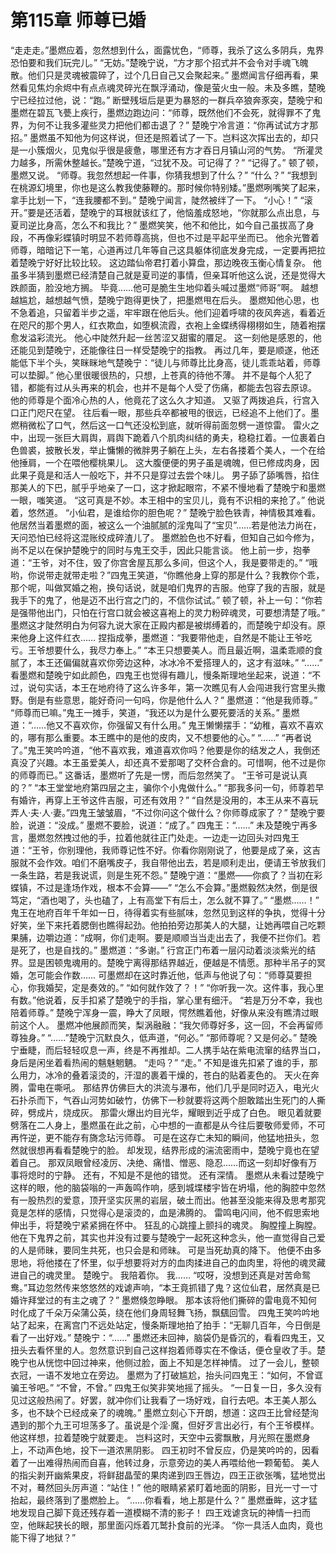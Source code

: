 # 第115章 师尊已婚
“走走走。”墨燃应着，忽然想到什么，面露忧色，“师尊，我杀了这么多阴兵，鬼界恐怕要和我们玩完儿。”
“无妨。”楚晚宁说，“方才那个招式并不会令对手魂飞魄散。他们只是灵魂被震碎了，过个几日自己又会聚起来。”
墨燃闻言仔细再看，果然看见焦灼余烬中有点点魂灵碎光在飘浮涌动，像是萤火虫一般。未及多瞧，楚晚宁已经拉过他，说：“跑。”
断壁残垣后是更为暴怒的一群兵卒狼奔豕突，楚晚宁和墨燃在碧瓦飞甍上疾行，墨燃边跑边问：“师尊，既然他们不会死，就得罪不了鬼界，为何不让我多灌些灵力把他们都击退了？”
楚晚宁冷言道：“你再试试方才那招。”
墨燃虽不知他为何这样说，但还是照着试了一下。岂料这次挥出去的，却只是一小簇烟火，见鬼似乎很是疲惫，哪里还有方才吞日月镇山河的气势。
“所灌灵力越多，所需休整越长。”楚晚宁道，“过犹不及。可记得了？”
“记得了。”
顿了顿，墨燃又说。
“师尊。我忽然想起一件事，你猜我想到了什么？”
“什么？”
“我想到在桃源幻境里，你也是这么教我使藤鞭的。那时候你特别矮。”墨燃咧嘴笑了起来，拿手比划一下，“连我腰都不到。”
楚晚宁闻言，陡然被绊了一下。
“小心！”
“滚开。”要是还活着，楚晚宁的耳根就该红了，他恼羞成怒地，“你就那么点出息，与夏司逆比身高，怎么不和我比？”
墨燃笑笑，他不和他比，如今自己虽拔高了身段，不再像彩蝶镇时明显不若师尊高挑，但也不过是平起平坐而已。
他余光瞥着师尊，暗暗记下一笔，心道再过几年等自己这具躯体彻底发身完成，一定要再把拉着楚晚宁好好比较比较。
这边踏仙帝君打着小算盘，那边晚夜玉衡心情复杂。
他虽多半猜到墨燃已经清楚自己就是夏司逆的事情，但亲耳听他这么说，还是觉得大跌颜面，脸没地方搁。
毕竟……他可是脆生生地仰着头喊过墨燃“师哥”啊。
越想越尴尬，越想越气愤，楚晚宁跑得更快了，把墨燃甩在后头。
墨燃知他心思，也不急着追，只留着半步之遥，牢牢跟在他后头。他们迎着呼啸的夜风奔逃，看着近在咫尺的那个男人，红衣欺血，如堕枫流霞，衣袍上金蝶绣得栩栩如生，随着袍摆愈发溢彩流光。
他心中陡然升起一丝苦涩又甜蜜的餍足。
这一刻他是感恩的，他还能见到楚晚宁，还能像往日一样受楚晚宁的指教。
再过几年，要是顺遂，他还能低下半个头，笑眯眯地气楚晚宁：“徒儿与师尊比比身高，徒儿乖乖站着，师尊可以垫脚。”
他心里很暖很热的，只想，上苍真的待他不薄。
并不是每个人犯了错，都能有过从头再来的机会，也并不是每个人受了伤痛，都能去包容去原谅。
他的师尊是个面冷心热的人，他竟花了这么久才知道。
又驱了两拨追兵，行宫入口正门咫尺在望。
往后看一眼，那些兵卒都被甩的很远，已经追不上他们了。墨燃稍微松了口气，然后这一口气还没松到底，就听得前面忽劈一道惊雷。
雷火之中，出现一张巨大肩舆，肩舆下跪着八个肌肉纠结的勇夫，稳稳扛着。一位裹着白色兽裘，披散长发，举止慵懒的微胖男子躺在上头，左右各搂着个美人，一个在给他捶肩，一个在喂他樱桃果儿。
这大腹便便的男子虽是魂魄，但已修成肉身，因此果子竟是和活人一般吃下，并不只是穿过去尝个味儿。
男子舔了舔嘴唇，掐住那美人的下巴，腻乎乎地亲了一口，这才掀起眼帘，不紧不慢地看了楚晚宁和墨燃一眼，嗤笑道。
“这可真是不妙。本王相中的宝贝儿，竟有不识相的来抢了。”
他说着，悠然道。
“小仙君，是谁给你的胆色呢？”
楚晚宁脸色铁青，神情极其难看。
他居然当着墨燃的面，被这么一个油腻腻的淫鬼叫了“宝贝”……若是他法力尚在，天问恐怕已经将这混账绞成碎渣儿了。
墨燃脸色也不好看，但知自己如今修为，尚不足以在保护楚晚宁的同时与鬼王交手，因此只能言谈。
他上前一步，抱拳道：“王爷，对不住，毁了你宫舍屋瓦那么多间，但这个人，我是要带走的。”
“哦哟，你说带走就带走啦？”四鬼王笑道，“你瞧他身上穿的那是什么？我教你个乖，那个呢，叫做冥婚之袍，换句话说，就是咱们鬼界的吉服。他穿了我的吉服，就是我手下的鬼了，他是迈不出行宫之门的，不信你试试。”
顿了顿，补上一句：“你若是强带他出门，只怕在行宫口就会被这喜袍上的灵力粉碎魂灵，可要想清楚了哦。”
墨燃这才陡然明白为何容九说大家在正殿内都是被绑缚着的，而楚晚宁却没有。原来他身上这件红衣……
捏指成拳，墨燃道：“我要带他走，自然是不能让王爷吃亏。王爷想要什么，我尽力奉上。”
“本王只想要美人。而且最近啊，温柔乖顺的食腻了，本王还偏偏就喜欢你旁边这种，冰冰冷不爱搭理人的，这才有滋味。”
“……”
看墨燃和楚晚宁如此颜色，四鬼王也觉得有趣儿，慢条斯理地坐起来，说道：“不过，说句实话，本王在地府待了这么许多年，第一次瞧见有人会闯进我行宫里头撒野。倒是有些意思，能好奇问一句吗，你是他什么人？”
墨燃道：“他是我师尊。”
“师尊而已嘛。”鬼王一摊手，笑道，“我还以为是什么要死要活的关系。”
墨燃道：“……他又不喜欢你，你强留又有什么用。”
鬼王懒懒摆手：“幼稚，喜欢不喜欢的，哪有那么重要。本王瞧中的是他的皮肉，又不想要他的心。”
“……”
“再者说了。”鬼王笑吟吟道，“他不喜欢我，难道喜欢你吗？他要是你的结发之人，我倒还真没了兴趣。本王虽爱美人，却还真不爱那喝了交杯合倉的。可惜啊，他不过是你的师尊而已。”
这番话，墨燃听了先是一愣，而后忽然笑了。
“王爷可是说认真的？”
“本王堂堂地府第四层之主，骗你个小鬼做什么。”
“那我多问一句，师尊若早有婚许，再穿上王爷这件吉服，可还有效用？”
“自然是没用的，本王从来不喜玩弄人·夫·人·妻。”四鬼王皱皱眉，“不过你问这个做什么？你师尊成家了？”
楚晚宁要脸，说道：“没成。”
墨燃不要脸，说道：“成了。”
四鬼王：“……”
未及楚晚宁再多言，墨燃忽然拽过他的手，拉着他就往正门处走。一边走一边回头对四鬼王道：“王爷，你别理他，我师尊记性不好。你看你刚刚说了，他要是成了亲，这吉服就不会作效。咱们不磨嘴皮子，我自带他出去，若是顺利走出，便请王爷放我们一条生路，若是我说谎，则是生死不怨。”
楚晚宁道：“墨燃——你疯了？当初在彩蝶镇，不过是逢场作戏，根本不会算——”
“怎么不会算。”墨燃毅然决然，倒是很笃定，“酒也喝了，头也磕了，上有高堂下有后土，怎么就不算了。”
“墨燃……！”
鬼王在地府百年千年如一日，待得着实有些腻味，忽然见到这样的争执，觉得十分好笑，坐下来托着腮倒也瞧得起劲。他拍拍旁边那美人的大腿，让她再喂自己吃颗果脯，边嚼边道：“成啊，你们走啊。要是顺顺当当走出去了，我便不拦你们。若是死了，也是自找的。”
墨燃道：“多谢。”
行宫正门布着一层闪动着淡淡紫光的结界。显是困顿鬼魂用的。楚晚宁离得那结界越近，便越是不情愿。那种半吊子的冥婚，怎可能会作数……
可墨燃却在这时靠近他，低声与他说了句：“师尊莫要担心，你我婚契，定是奏效的。”
“如何就作效了？！”
“你听我一次。这件事，我心里有数。”他说着，反手扣紧了楚晚宁的手指，掌心里有细汗。
“若是万分不幸，我也陪着师尊。”
楚晚宁浑身一震，睁大了凤眼，愕然瞧着他，好像从来没有瞧清过眼前这个人。
墨燃冲他展颜而笑，梨涡融融：“我欠师尊好多，这一回，不会再留师尊独身。”
“……”楚晚宁沉默良久，低声道，“何必。”
“那师尊呢？又是何必。”
楚晚宁垂睫，而后轻轻叹息一声，终是不再推却。二人携手站在紫电流窜的结界当口，身后是闲坐着看热闹的魑魅魍魉。
“走吗？”
“走。”
不知是谁先扣紧了谁的手，那么用力，冰冷的叠着滚烫的，汗湿的裹着干燥的，苍白的贴着麦色的。
天火在奔腾，雷电在嘶吼。
那结界仿佛巨大的洪流与瀑布，他们几乎是同时迈入，电光火石扑杀而下，气吞山河势如破竹，仿佛下一秒就要将这两个胆敢踏出生死门的人撕碎，劈成片，烧成灰。
那雷火爆出灼目光华，耀眼到近乎成了白色。
眼见着就要劈落在二人身上，墨燃虽在此之前，心中想的一直都是从今往后要敬师爱师，不可再忤逆，更不能存有旖念玷污师尊。
可是在这存亡未知的瞬间，他猛地扭头，忽然就很想再看看楚晚宁的脸。
却发现，结界形成的湍流密雨中，楚晚宁竟也在望着自己。
那双凤眼曾经凌厉、决绝、痛惜、憎恶、隐忍……而这一刻却好像有万事将熄时的宁静。
还有，不知是不是他的错觉。
还有深情。
墨燃从未看过楚晚宁这样的眼，他的脑袋嗡的一声轰鸣作响，感到城堞楼宇皆在坍塌，他的胸腔中忽然有一股热烈的爱意，顶开坚实灰黑的岩层，破土而出。他甚至没能来得及思考那究竟是怎样的感情，只觉得心是滚烫的，血是沸腾的。
雷鸣电闪间，他不假思索地伸出手，将楚晚宁紧紧拥在怀中。
狂乱的心跳撞上颤抖的魂灵。
胸膛撞上胸膛。
他在下鬼界之前，其实也并没有过要与楚晚宁一起死这种念头，他一直觉得自己爱的人是师昧，要同生共死，也只会是和师昧。
可是当死劫真的降下。
他便不由多思地，将他搂在了怀里，似乎想要将对方的血肉揉进自己的血肉里，将他的魂灵藏进自己的魂灵里。
楚晚宁。
我陪着你。
我……
“哎呀，没想到还真是对苦命鸳鸯。”耳边忽然传来悠悠然的戏谑声响，“本王竟抓错了鬼？这位仙君，居然真是已婚许拜堂过的有主之魂了？”
墨燃倏忽睁眼。
那本该将他们撕碎的雷电竟不知何时化成了千朵万朵蒲公英，绕在他们身周轻舞飞扬，飘颻回雪。
四鬼王笑吟吟地站了起来，在离宫门不远处站定，慢条斯理地拍了拍手：“无聊几百年，今日倒是看了一出好戏。”
楚晚宁：“……”
墨燃还未回神，脑袋仍是昏沉的，看看四鬼王，又扭头去看怀里的人。忽然意识到自己这样抱着师尊实在不像话，便仓皇收了手。楚晚宁也从恍惚中回过神来，他侧过脸，面上不知是怎样神情。
过了一会儿，整顿衣冠，一语不发地立在旁边。
墨燃为了打破尴尬，抬头问四鬼王：“如何，不曾诓骗王爷吧。”
“不曾，不曾。”
四鬼王似笑非笑地摇了摇头。
“一日复一日，多久没有见过这般热闹了。好罢，就冲你们让我看了一场好戏，自行去吧。本王美人那么多，也不缺个已经成亲了的魂魄。”
墨燃立刻心下开朗，想道：这四王比曾经楚洵遇到的那个九王可坦荡多了。虽说是个淫·魔，但好歹言出必行，有个王爷模样。
他这样想，拉着楚晚宁就要走。
岂料这时，天空中云雾飘散，月光照在墨燃身上，不动声色地，投下一道浓黑阴影。
四王初时不曾反应，仍是笑吟吟的，因看着了一出难得热闹而自喜，他转过身，示意旁边的美人再喂给他一颗葡萄。
美人的指尖剥开幽紫果皮，将鲜甜晶莹的果肉递到四王唇边，四王正欲张嘴，猛地觉出不对，蓦然回头厉声道：“站住！”
他的眼睛紧紧盯着地面的阴影，目光一寸一寸抬起，最终落到了墨燃脸上。
“……你看看，地上那是什么？”
墨燃垂眸，这才猛地发现自己脚下竟还残存着一道模糊不清的影子！
四王戏谑贪玩的神情一扫而空，他眯起狭长的眼，那里面闪烁着兀鹫扑食前的光泽。
“你一具活人血肉，竟也能下得了地狱？”

